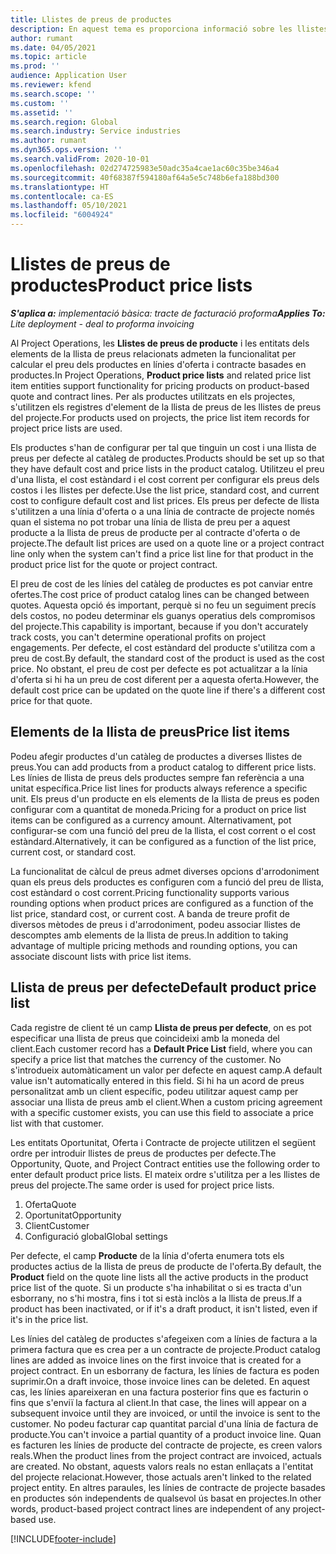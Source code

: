 ```yaml
---
title: Llistes de preus de productes
description: En aquest tema es proporciona informació sobre les llistes de preus en els preus dels catàlegs utilitzats per a ofertes de projectes i contractes.
author: rumant
ms.date: 04/05/2021
ms.topic: article
ms.prod: ''
audience: Application User
ms.reviewer: kfend
ms.search.scope: ''
ms.custom: ''
ms.assetid: ''
ms.search.region: Global
ms.search.industry: Service industries
ms.author: rumant
ms.dyn365.ops.version: ''
ms.search.validFrom: 2020-10-01
ms.openlocfilehash: 02d274725983e50adc35a4cae1ac60c35be346a4
ms.sourcegitcommit: 40f68387f594180af64a5e5c748b6efa188bd300
ms.translationtype: HT
ms.contentlocale: ca-ES
ms.lasthandoff: 05/10/2021
ms.locfileid: "6004924"
---
```

# <a name="product-price-lists"></a><span data-ttu-id="efbfc-103">Llistes de preus de productes</span><span class="sxs-lookup"><span data-stu-id="efbfc-103">Product price lists</span></span>

<span data-ttu-id="efbfc-104">_**S'aplica a:** implementació bàsica: tracte de facturació proforma_</span><span class="sxs-lookup"><span data-stu-id="efbfc-104">_**Applies To:** Lite deployment - deal to proforma invoicing_</span></span>

 <span data-ttu-id="efbfc-105">Al Project Operations, les **Llistes de preus de producte** i les entitats dels elements de la llista de preus relacionats admeten la funcionalitat per calcular el preu dels productes en línies d'oferta i contracte basades en productes.</span><span class="sxs-lookup"><span data-stu-id="efbfc-105">In Project Operations, **Product price lists** and related price list item entities support functionality for pricing products on product-based quote and contract lines.</span></span> <span data-ttu-id="efbfc-106">Per als productes utilitzats en els projectes, s'utilitzen els registres d'element de la llista de preus de les llistes de preus del projecte.</span><span class="sxs-lookup"><span data-stu-id="efbfc-106">For products used on projects, the price list item records for project price lists are used.</span></span> 

<span data-ttu-id="efbfc-107">Els productes s'han de configurar per tal que tinguin un cost i una llista de preus per defecte al catàleg de productes.</span><span class="sxs-lookup"><span data-stu-id="efbfc-107">Products should be set up so that they have default cost and price lists in the product catalog.</span></span> <span data-ttu-id="efbfc-108">Utilitzeu el preu d'una llista, el cost estàndard i el cost corrent per configurar els preus dels costos i les llistes per defecte.</span><span class="sxs-lookup"><span data-stu-id="efbfc-108">Use the list price, standard cost, and current cost to configure default cost and list prices.</span></span> <span data-ttu-id="efbfc-109">Els preus per defecte de llista s'utilitzen a una línia d'oferta o a una línia de contracte de projecte només quan el sistema no pot trobar una línia de llista de preu per a aquest producte a la llista de preus de producte per al contracte d'oferta o de projecte.</span><span class="sxs-lookup"><span data-stu-id="efbfc-109">The default list prices are used on a quote line or a project contract line only when the system can't find a price list line for that product in the product price list for the quote or project contract.</span></span>

<span data-ttu-id="efbfc-110">El preu de cost de les línies del catàleg de productes es pot canviar entre ofertes.</span><span class="sxs-lookup"><span data-stu-id="efbfc-110">The cost price of product catalog lines can be changed between quotes.</span></span> <span data-ttu-id="efbfc-111">Aquesta opció és important, perquè si no feu un seguiment precís dels costos, no podeu determinar els guanys operatius dels compromisos del projecte.</span><span class="sxs-lookup"><span data-stu-id="efbfc-111">This capability is important, because if you don't accurately track costs, you can't determine operational profits on project engagements.</span></span> <span data-ttu-id="efbfc-112">Per defecte, el cost estàndard del producte s'utilitza com a preu de cost.</span><span class="sxs-lookup"><span data-stu-id="efbfc-112">By default, the standard cost of the product is used as the cost price.</span></span> <span data-ttu-id="efbfc-113">No obstant, el preu de cost per defecte es pot actualitzar a la línia d'oferta si hi ha un preu de cost diferent per a aquesta oferta.</span><span class="sxs-lookup"><span data-stu-id="efbfc-113">However, the default cost price can be updated on the quote line if there's a different cost price for that quote.</span></span>

## <a name="price-list-items"></a><span data-ttu-id="efbfc-114">Elements de la llista de preus</span><span class="sxs-lookup"><span data-stu-id="efbfc-114">Price list items</span></span>

<span data-ttu-id="efbfc-115">Podeu afegir productes d'un catàleg de productes a diverses llistes de preus.</span><span class="sxs-lookup"><span data-stu-id="efbfc-115">You can add products from a product catalog to different price lists.</span></span> <span data-ttu-id="efbfc-116">Les línies de llista de preus dels productes sempre fan referència a una unitat específica.</span><span class="sxs-lookup"><span data-stu-id="efbfc-116">Price list lines for products always reference a specific unit.</span></span> <span data-ttu-id="efbfc-117">Els preus d'un producte en els elements de la llista de preus es poden configurar com a quantitat de moneda.</span><span class="sxs-lookup"><span data-stu-id="efbfc-117">Pricing for a product on price list items can be configured as a currency amount.</span></span> <span data-ttu-id="efbfc-118">Alternativament, pot configurar-se com una funció del preu de la llista, el cost corrent o el cost estàndard.</span><span class="sxs-lookup"><span data-stu-id="efbfc-118">Alternatively, it can be configured as a function of the list price, current cost, or standard cost.</span></span>

<span data-ttu-id="efbfc-119">La funcionalitat de càlcul de preus admet diverses opcions d'arrodoniment quan els preus dels productes es configuren com a funció del preu de llista, cost estàndard o cost corrent.</span><span class="sxs-lookup"><span data-stu-id="efbfc-119">Pricing functionality supports various rounding options when product prices are configured as a function of the list price, standard cost, or current cost.</span></span> <span data-ttu-id="efbfc-120">A banda de treure profit de diversos mètodes de preus i d'arrodoniment, podeu associar llistes de descomptes amb elements de la llista de preus.</span><span class="sxs-lookup"><span data-stu-id="efbfc-120">In addition to taking advantage of multiple pricing methods and rounding options, you can associate discount lists with price list items.</span></span> 

 
## <a name="default-product-price-list"></a><span data-ttu-id="efbfc-121">Llista de preus per defecte</span><span class="sxs-lookup"><span data-stu-id="efbfc-121">Default product price list</span></span>
<span data-ttu-id="efbfc-122">Cada registre de client té un camp **Llista de preus per defecte**, on es pot especificar una llista de preus que coincideixi amb la moneda del client.</span><span class="sxs-lookup"><span data-stu-id="efbfc-122">Each customer record has a **Default Price List** field, where you can specify a price list that matches the currency of the customer.</span></span> <span data-ttu-id="efbfc-123">No s'introdueix automàticament un valor per defecte en aquest camp.</span><span class="sxs-lookup"><span data-stu-id="efbfc-123">A default value isn't automatically entered in this field.</span></span> <span data-ttu-id="efbfc-124">Si hi ha un acord de preus personalitzat amb un client específic, podeu utilitzar aquest camp per associar una llista de preus amb el client.</span><span class="sxs-lookup"><span data-stu-id="efbfc-124">When a custom pricing agreement with a specific customer exists, you can use this field to associate a price list with that customer.</span></span>

<span data-ttu-id="efbfc-125">Les entitats Oportunitat, Oferta i Contracte de projecte utilitzen el següent ordre per introduir llistes de preus de productes per defecte.</span><span class="sxs-lookup"><span data-stu-id="efbfc-125">The Opportunity, Quote, and Project Contract entities use the following order to enter default product price lists.</span></span> <span data-ttu-id="efbfc-126">El mateix ordre s'utilitza per a les llistes de preus del projecte.</span><span class="sxs-lookup"><span data-stu-id="efbfc-126">The same order is used for project price lists.</span></span>

1.  <span data-ttu-id="efbfc-127">Oferta</span><span class="sxs-lookup"><span data-stu-id="efbfc-127">Quote</span></span>
2.  <span data-ttu-id="efbfc-128">Oportunitat</span><span class="sxs-lookup"><span data-stu-id="efbfc-128">Opportunity</span></span>
3.  <span data-ttu-id="efbfc-129">Client</span><span class="sxs-lookup"><span data-stu-id="efbfc-129">Customer</span></span>
4.  <span data-ttu-id="efbfc-130">Configuració global</span><span class="sxs-lookup"><span data-stu-id="efbfc-130">Global settings</span></span> 

<span data-ttu-id="efbfc-131">Per defecte, el camp **Producte** de la línia d'oferta enumera tots els productes actius de la llista de preus de producte de l'oferta.</span><span class="sxs-lookup"><span data-stu-id="efbfc-131">By default, the **Product** field on the quote line lists all the active products in the product price list of the quote.</span></span> <span data-ttu-id="efbfc-132">Si un producte s'ha inhabilitat o si es tracta d'un esborrany, no s'hi mostra, fins i tot si està inclòs a la llista de preus.</span><span class="sxs-lookup"><span data-stu-id="efbfc-132">If a product has been inactivated, or if it's a draft product, it isn't listed, even if it's in the price list.</span></span> 

<span data-ttu-id="efbfc-133">Les línies del catàleg de productes s'afegeixen com a línies de factura a la primera factura que es crea per a un contracte de projecte.</span><span class="sxs-lookup"><span data-stu-id="efbfc-133">Product catalog lines are added as invoice lines on the first invoice that is created for a project contract.</span></span> <span data-ttu-id="efbfc-134">En un esborrany de factura, les línies de factura es poden suprimir.</span><span class="sxs-lookup"><span data-stu-id="efbfc-134">On a draft invoice, those invoice lines can be deleted.</span></span> <span data-ttu-id="efbfc-135">En aquest cas, les línies apareixeran en una factura posterior fins que es facturin o fins que s'enviï la factura al client.</span><span class="sxs-lookup"><span data-stu-id="efbfc-135">In that case, the lines will appear on a subsequent invoice until they are invoiced, or until the invoice is sent to the customer.</span></span> <span data-ttu-id="efbfc-136">No podeu facturar cap quantitat parcial d'una línia de factura de producte.</span><span class="sxs-lookup"><span data-stu-id="efbfc-136">You can't invoice a partial quantity of a product invoice line.</span></span> <span data-ttu-id="efbfc-137">Quan es facturen les línies de producte del contracte de projecte, es creen valors reals.</span><span class="sxs-lookup"><span data-stu-id="efbfc-137">When the product lines from the project contract are invoiced, actuals are created.</span></span> <span data-ttu-id="efbfc-138">No obstant, aquests valors reals no estan enllaçats a l'entitat del projecte relacionat.</span><span class="sxs-lookup"><span data-stu-id="efbfc-138">However, those actuals aren't linked to the related project entity.</span></span> <span data-ttu-id="efbfc-139">En altres paraules, les línies de contracte de projecte basades en productes són independents de qualsevol ús basat en projectes.</span><span class="sxs-lookup"><span data-stu-id="efbfc-139">In other words, product-based project contract lines are independent of any project-based use.</span></span> 


[!INCLUDE[footer-include](../includes/footer-banner.md)]
